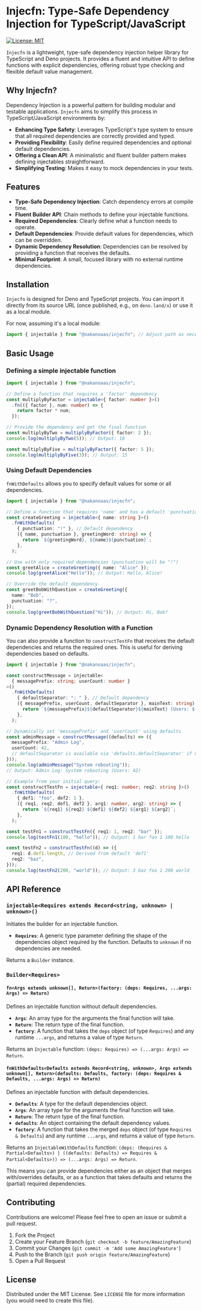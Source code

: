 # Injecfn: Type-Safe Dependency Injection for TypeScript/JavaScript

[![License: MIT](https://img.shields.io/badge/License-MIT-yellow.svg)](https://opensource.org/licenses/MIT)

`Injecfn` is a lightweight, type-safe dependency injection helper library for
TypeScript and Deno projects. It provides a fluent and intuitive API to define
functions with explicit dependencies, offering robust type checking and flexible
default value management.

## Why Injecfn?

Dependency Injection is a powerful pattern for building modular and testable
applications. `Injecfn` aims to simplify this process in TypeScript/JavaScript
environments by:

- **Enhancing Type Safety**: Leverages TypeScript's type system to ensure that
  all required dependencies are correctly provided and typed.
- **Providing Flexibility**: Easily define required dependencies and optional
  default dependencies.
- **Offering a Clean API**: A minimalistic and fluent builder pattern makes
  defining injectables straightforward.
- **Simplifying Testing**: Makes it easy to mock dependencies in your tests.

## Features

- **Type-Safe Dependency Injection**: Catch dependency errors at compile time.
- **Fluent Builder API**: Chain methods to define your injectable functions.
- **Required Dependencies**: Clearly define what a function needs to operate.
- **Default Dependencies**: Provide default values for dependencies, which can
  be overridden.
- **Dynamic Dependency Resolution**: Dependencies can be resolved by providing a
  function that receives the defaults.
- **Minimal Footprint**: A small, focused library with no external runtime
  dependencies.

## Installation

`Injecfn` is designed for Deno and TypeScript projects. You can import it
directly from its source URL (once published, e.g., on `deno.land/x`) or use it
as a local module.

For now, assuming it's a local module:

```typescript
import { injectable } from "@nakanoaas/injecfn"; // Adjust path as necessary
```

## Basic Usage

### Defining a simple injectable function

```typescript
import { injectable } from "@nakanoaas/injecfn";

// Define a function that requires a 'factor' dependency
const multiplyByFactor = injectable<{ factor: number }>()
  .fn(({ factor }, num: number) => {
    return factor * num;
  });

// Provide the dependency and get the final function
const multiplyByTwo = multiplyByFactor({ factor: 2 });
console.log(multiplyByTwo(5)); // Output: 10

const multiplyByFive = multiplyByFactor({ factor: 5 });
console.log(multiplyByFive(3)); // Output: 15
```

### Using Default Dependencies

`fnWithDefaults` allows you to specify default values for some or all
dependencies.

```typescript
import { injectable } from "@nakanoaas/injecfn";

// Define a function that requires 'name' and has a default 'punctuation'
const createGreeting = injectable<{ name: string }>()
  .fnWithDefaults(
    { punctuation: "!" }, // Default dependency
    ({ name, punctuation }, greetingWord: string) => {
      return `${greetingWord}, ${name}${punctuation}`;
    },
  );

// Use with only required dependencies (punctuation will be "!")
const greetAlice = createGreeting({ name: "Alice" });
console.log(greetAlice("Hello")); // Output: Hello, Alice!

// Override the default dependency
const greetBobWithQuestion = createGreeting({
  name: "Bob",
  punctuation: "?",
});
console.log(greetBobWithQuestion("Hi")); // Output: Hi, Bob?
```

### Dynamic Dependency Resolution with a Function

You can also provide a function to `constructTestFn` that receives the default
dependencies and returns the required ones. This is useful for deriving
dependencies based on defaults.

```typescript
import { injectable } from "@nakanoaas/injecfn";

const constructMessage = injectable<
  { messagePrefix: string; userCount: number }
>()
  .fnWithDefaults(
    { defaultSeparator: ": " }, // Default dependency
    ({ messagePrefix, userCount, defaultSeparator }, mainText: string) => {
      return `${messagePrefix}${defaultSeparator}${mainText} (Users: ${userCount})`;
    },
  );

// Dynamically set 'messagePrefix' and 'userCount' using defaults
const adminMessage = constructMessage((defaults) => ({
  messagePrefix: "Admin Log",
  userCount: 42,
  // defaultSeparator is available via 'defaults.defaultSeparator' if needed here
}));
console.log(adminMessage("System rebooting"));
// Output: Admin Log: System rebooting (Users: 42)

// Example from your initial query:
const constructTestFn = injectable<{ req1: number; req2: string }>()
  .fnWithDefaults(
    { def1: "foo", def2: 1 },
    ({ req1, req2, def1, def2 }, arg1: number, arg2: string) => {
      return `${req1} ${req2} ${def1} ${def2} ${arg1} ${arg2}`;
    },
  );

const testFn1 = constructTestFn({ req1: 1, req2: "bar" });
console.log(testFn1(100, "hello")); // Output: 1 bar foo 1 100 hello

const testFn2 = constructTestFn((d) => ({
  req1: d.def1.length, // Derived from default 'def1'
  req2: "baz",
}));
console.log(testFn2(200, "world")); // Output: 3 baz foo 1 200 world
```

## API Reference

### `injectable<Requires extends Record<string, unknown> | unknown>()`

Initiates the builder for an injectable function.

- **`Requires`**: A generic type parameter defining the shape of the
  dependencies object required by the function. Defaults to `unknown` if no
  dependencies are needed.

Returns a `Builder` instance.

### `Builder<Requires>`

#### `fn<Args extends unknown[], Return>(factory: (deps: Requires, ...args: Args) => Return)`

Defines an injectable function without default dependencies.

- **`Args`**: An array type for the arguments the final function will take.
- **`Return`**: The return type of the final function.
- **`factory`**: A function that takes the `deps` object (of type `Requires`)
  and any runtime `...args`, and returns a value of type `Return`.

Returns an `Injectable` function:
`(deps: Requires) => (...args: Args) => Return`.

#### `fnWithDefaults<Defaults extends Record<string, unknown>, Args extends unknown[], Return>(defaults: Defaults, factory: (deps: Requires & Defaults, ...args: Args) => Return)`

Defines an injectable function with default dependencies.

- **`Defaults`**: A type for the default dependencies object.
- **`Args`**: An array type for the arguments the final function will take.
- **`Return`**: The return type of the final function.
- **`defaults`**: An object containing the default dependency values.
- **`factory`**: A function that takes the merged `deps` object (of type
  `Requires & Defaults`) and any runtime `...args`, and returns a value of type
  `Return`.

Returns an `InjectableWithDefaults` function:
`(deps: (Requires & Partial<Defaults>) | ((defaults: Defaults) => Requires & Partial<Defaults>)) => (...args: Args) => Return`.

This means you can provide dependencies either as an object that merges
with/overrides defaults, or as a function that takes defaults and returns the
(partial) required dependencies.

## Contributing

Contributions are welcome! Please feel free to open an issue or submit a pull
request.

1. Fork the Project
2. Create your Feature Branch (`git checkout -b feature/AmazingFeature`)
3. Commit your Changes (`git commit -m 'Add some AmazingFeature'`)
4. Push to the Branch (`git push origin feature/AmazingFeature`)
5. Open a Pull Request

## License

Distributed under the MIT License. See `LICENSE` file for more information (you
would need to create this file).
